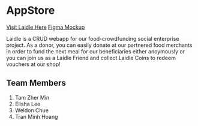# AppStore

[Visit Laidle Here](https://app-store-it2002.herokuapp.com/ "The Laidle Website")
[Figma Mockup](https://www.figma.com/proto/FQ9jNI2KO15gEMp1BRM8tw/Website-Mockup?node-id=2%3A5&scaling=scale-down&page-id=0%3A1 "Laidle Figma Mockup")

Laidle is a CRUD webapp for our food-crowdfunding social enterprise project. As a donor, you can easily donate at our partnered food merchants in order to fund the next meal for our beneficiaries either anoymously or you can join us as a Laidle Friend and collect Laidle Coins to redeem vouchers at our shop! 

## Team Members
1. Tam Zher Min
2. Elisha Lee
3. Weldon Chue
4. Tran Minh Hoang